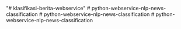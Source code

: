 "# klasifikasi-berita-webservice" 
#   p y t h o n - w e b s e r v i c e - n l p - n e w s - c l a s s i f i c a t i o n  
 #   p y t h o n - w e b s e r v i c e - n l p - n e w s - c l a s s i f i c a t i o n  
 #   p y t h o n - w e b s e r v i c e - n l p - n e w s - c l a s s i f i c a t i o n  
 